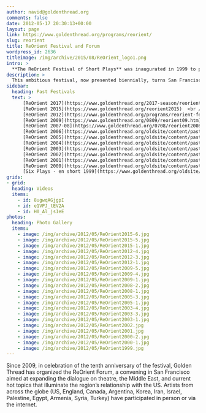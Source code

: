 ```yaml
---
author: navid@goldenthread.org
comments: false
date: 2012-05-17 20:30:13+00:00
layout: page
link: https://www.goldenthread.org/programs/reorient/
slug: reorient
title: ReOrient Festival and Forum
wordpress_id: 2636
titleimage: /img/archive/2015/08/ReOrient_logo1.png
intro: >
  **The ReOrient Festival of Short Plays** was inaugurated in 1999 to present alternative perspectives of the Middle East and to showcase the multiplicity of stories, voices and styles from the region, and has since becomes Golden Thread’s most recognized and celebrated program. 
description: >
  This ambitious festival, now presented biennially, turns San Francisco into a mecca for innovative, spirited, and thought-provoking theatre from and about the Middle East. ReOrient welcomes artists who challenge the dominant depictions of the Middle East and audiences who seek unconventional and provocative programming. It has served as a springboard for the careers of top Middle Eastern-American playwrights such as Yussef El Guindi and Betty Shamieh, and has introduced Bay Area audiences to significant and rarely-produced dramatic works from the Middle East by authors such as Sadegh Hedayat, Fatma Gallaire, and Tawfiq Al-Hakim. Alongside Middle Eastern voices, ReOrient also features the work of non-Middle Eastern playwrights, and has included premieres by distinguished American playwrights such as Naomi Wallace, Eric Ehn and Israel Horovitz.
sidebar: 
  heading: Past Festivals
  text: >
      [ReOrient 2017](https://www.goldenthread.org/2017-season/reorient2017)<br />
      [ReOrient 2015](https://www.goldenthread.org/reorient2015)  <br />
      [ReOrient 2012](https://www.goldenthread.org/programs/reorient-festival-2012/)  <br />
      [ReOrient 2009](https://www.goldenthread.org/0809/reorient09.htm)  <br />
      [ReOrient 2007-08](https://www.goldenthread.org/0708/reorient2008.htm)  <br />
      [ReOrient 2006](https://www.goldenthread.org/oldsite/content/past_prod_reo_06.html)  <br />
      [ReOrient 2005](https://www.goldenthread.org/oldsite/content/past_prod_reo_05.html)  <br />
      [ReOrient 2004](https://www.goldenthread.org/oldsite/content/past_prod_reo_04.html)  <br />
      [ReOrient 2003](https://www.goldenthread.org/oldsite/content/past_prod_reo_03.html)  <br />
      [ReOrient 2002](https://www.goldenthread.org/oldsite/content/past_prod_reo_02.html)  <br />
      [ReOrient 2001](https://www.goldenthread.org/oldsite/content/past_prod_reo_01.html)  <br />
      [ReOrient 2000](https://www.goldenthread.org/oldsite/content/past_prod_reo.html)  <br />
      [Six Plays - en short 1999](https://www.goldenthread.org/oldsite/content/past_prod_spes.html)
grids: 
- grid: 
  heading: Videos
  items: 
    - id: 8ugwqAGjgpI
    - id: e1VPJ_tEV2A
    - id: H0_Al_jsIeE
photos:
  heading: Photo Gallery
  items:
    - image: /img/archive/2012/05/ReOrient2015-6.jpg
    - image: /img/archive/2012/05/ReOrient2015-5.jpg
    - image: /img/archive/2012/05/ReOrient2015-1.jpg
    - image: /img/archive/2012/05/ReOrient2012-4.jpg
    - image: /img/archive/2012/05/ReOrient2012-3.jpg
    - image: /img/archive/2012/05/ReOrient2012-1.jpg
    - image: /img/archive/2012/05/ReOrient2009-5.jpg
    - image: /img/archive/2012/05/ReOrient2009-4.jpg
    - image: /img/archive/2012/05/ReOrient2009-1.jpg
    - image: /img/archive/2012/05/ReOrient2008-2.jpg
    - image: /img/archive/2012/05/ReOrient2008-1.jpg
    - image: /img/archive/2012/05/ReOrient2005-3.jpg
    - image: /img/archive/2012/05/ReOrient2005-1.jpg
    - image: /img/archive/2012/05/ReOrient2003-4.jpg
    - image: /img/archive/2012/05/ReOrient2003-3.jpg
    - image: /img/archive/2012/05/ReOrient2003-1.jpg
    - image: /img/archive/2012/05/ReOrient2002.jpg
    - image: /img/archive/2012/05/ReOrient2001.jpg
    - image: /img/archive/2012/05/ReOrient2000-2.jpg
    - image: /img/archive/2012/05/ReOrient2000-1.jpg
    - image: /img/archive/2012/05/ReOrient1999.jpg
---
```


Since 2009, in celebration of the tenth anniversary of the festival, Golden Thread has organized the ReOrient Forum, a convening in San Francisco aimed at expanding the dialogue on theatre, the Middle East, and current hot topics that illuminate the region’s relationship with the US. Artists from across the globe (US, England, Canada, Argentina, Korea, Iran, Israel, Palestine, Egypt, Armenia, Syria, Turkey) have participated in person or via the internet.

